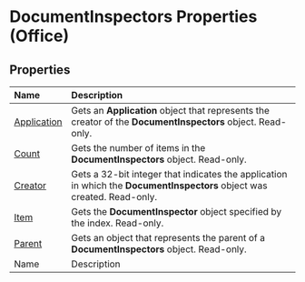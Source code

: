 
# DocumentInspectors Properties (Office)

## Properties



|**Name**|**Description**|
|:-----|:-----|
| [Application](ea06ce71-5e18-1af3-2840-f1abeed4fbf1.md)|Gets an  **Application** object that represents the creator of the **DocumentInspectors** object. Read-only.|
| [Count](78116c96-3d3e-2d91-a9a7-0826d16b2da6.md)|Gets the number of items in the  **DocumentInspectors** object. Read-only.|
| [Creator](cd22ea2b-5071-2ee1-abcd-32d7f06535e2.md)|Gets a 32-bit integer that indicates the application in which the  **DocumentInspectors** object was created. Read-only.|
| [Item](9f095ade-0e78-7158-b09e-ff068ebff20b.md)|Gets the  **DocumentInspector** object specified by the index. Read-only.|
| [Parent](0d1f3b49-10ca-844c-6408-82d54842044e.md)|Gets an object that represents the parent of a  **DocumentInspectors** object. Read-only.|
|Name|Description|
